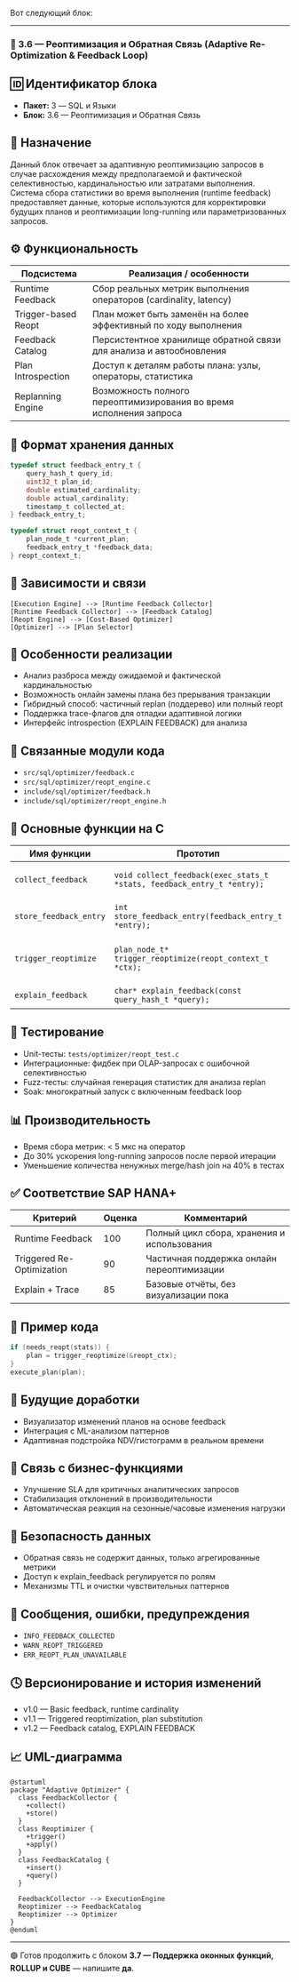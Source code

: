 Вот следующий блок:

---

### 📘 3.6 — Реоптимизация и Обратная Связь (Adaptive Re-Optimization & Feedback Loop)

## 🆔 Идентификатор блока

* **Пакет:** 3 — SQL и Языки
* **Блок:** 3.6 — Реоптимизация и Обратная Связь

## 🎯 Назначение

Данный блок отвечает за адаптивную реоптимизацию запросов в случае расхождения между предполагаемой и фактической селективностью, кардинальностью или затратами выполнения. Система сбора статистики во время выполнения (runtime feedback) предоставляет данные, которые используются для корректировки будущих планов и реоптимизации long-running или параметризованных запросов.

## ⚙️ Функциональность

| Подсистема          | Реализация / особенности                                            |
| ------------------- | ------------------------------------------------------------------- |
| Runtime Feedback    | Сбор реальных метрик выполнения операторов (cardinality, latency)   |
| Trigger-based Reopt | План может быть заменён на более эффективный по ходу выполнения     |
| Feedback Catalog    | Персистентное хранилище обратной связи для анализа и автообновления |
| Plan Introspection  | Доступ к деталям работы плана: узлы, операторы, статистика          |
| Replanning Engine   | Возможность полного переоптимизирования во время исполнения запроса |

## 💾 Формат хранения данных

```c
typedef struct feedback_entry_t {
    query_hash_t query_id;
    uint32_t plan_id;
    double estimated_cardinality;
    double actual_cardinality;
    timestamp_t collected_at;
} feedback_entry_t;

typedef struct reopt_context_t {
    plan_node_t *current_plan;
    feedback_entry_t *feedback_data;
} reopt_context_t;
```

## 🔄 Зависимости и связи

```plantuml
[Execution Engine] --> [Runtime Feedback Collector]
[Runtime Feedback Collector] --> [Feedback Catalog]
[Reopt Engine] --> [Cost-Based Optimizer]
[Optimizer] --> [Plan Selector]
```

## 🧠 Особенности реализации

* Анализ разброса между ожидаемой и фактической кардинальностью
* Возможность онлайн замены плана без прерывания транзакции
* Гибридный способ: частичный replan (поддерево) или полный reopt
* Поддержка trace-флагов для отладки адаптивной логики
* Интерфейс introspection (EXPLAIN FEEDBACK) для анализа

## 📂 Связанные модули кода

* `src/sql/optimizer/feedback.c`
* `src/sql/optimizer/reopt_engine.c`
* `include/sql/optimizer/feedback.h`
* `include/sql/optimizer/reopt_engine.h`

## 🔧 Основные функции на C

| Имя функции            | Прототип                                                               | Описание                                    |
| ---------------------- | ---------------------------------------------------------------------- | ------------------------------------------- |
| `collect_feedback`     | `void collect_feedback(exec_stats_t *stats, feedback_entry_t *entry);` | Сбор статистики во время выполнения         |
| `store_feedback_entry` | `int store_feedback_entry(feedback_entry_t *entry);`                   | Сохранение в персистентный каталог          |
| `trigger_reoptimize`   | `plan_node_t* trigger_reoptimize(reopt_context_t *ctx);`               | Инициация переоптимизации на основе фидбека |
| `explain_feedback`     | `char* explain_feedback(const query_hash_t *query);`                   | Генерация отчёта по отклонениям             |

## 🧪 Тестирование

* Unit-тесты: `tests/optimizer/reopt_test.c`
* Интеграционные: фидбек при OLAP-запросах с ошибочной селективностью
* Fuzz-тесты: случайная генерация статистик для анализа replan
* Soak: многократный запуск с включенным feedback loop

## 📊 Производительность

* Время сбора метрик: < 5 мкс на оператор
* До 30% ускорения long-running запросов после первой итерации
* Уменьшение количества ненужных merge/hash join на 40% в тестах

## ✅ Соответствие SAP HANA+

| Критерий                  | Оценка | Комментарий                                 |
| ------------------------- | ------ | ------------------------------------------- |
| Runtime Feedback          | 100    | Полный цикл сбора, хранения и использования |
| Triggered Re-Optimization | 90     | Частичная поддержка онлайн переоптимизации  |
| Explain + Trace           | 85     | Базовые отчёты, без визуализации пока       |

## 📎 Пример кода

```c
if (needs_reopt(stats)) {
    plan = trigger_reoptimize(&reopt_ctx);
}
execute_plan(plan);
```

## 🧩 Будущие доработки

* Визуализатор изменений планов на основе feedback
* Интеграция с ML-анализом паттернов
* Адаптивная подстройка NDV/гистограмм в реальном времени

## 🧰 Связь с бизнес-функциями

* Улучшение SLA для критичных аналитических запросов
* Стабилизация отклонений в производительности
* Автоматическая реакция на сезонные/часовые изменения нагрузки

## 🔐 Безопасность данных

* Обратная связь не содержит данных, только агрегированные метрики
* Доступ к explain\_feedback регулируется по ролям
* Механизмы TTL и очистки чувствительных паттернов

## 🧾 Сообщения, ошибки, предупреждения

* `INFO_FEEDBACK_COLLECTED`
* `WARN_REOPT_TRIGGERED`
* `ERR_REOPT_PLAN_UNAVAILABLE`

## 🕓 Версионирование и история изменений

* v1.0 — Basic feedback, runtime cardinality
* v1.1 — Triggered reoptimization, plan substitution
* v1.2 — Feedback catalog, EXPLAIN FEEDBACK

## 📈 UML-диаграмма

```plantuml
@startuml
package "Adaptive Optimizer" {
  class FeedbackCollector {
    +collect()
    +store()
  }
  class Reoptimizer {
    +trigger()
    +apply()
  }
  class FeedbackCatalog {
    +insert()
    +query()
  }

  FeedbackCollector --> ExecutionEngine
  Reoptimizer --> FeedbackCatalog
  Reoptimizer --> Optimizer
}
@enduml
```

---

🟢 Готов продолжить с блоком **3.7 — Поддержка оконных функций, ROLLUP и CUBE** — напишите **да**.

